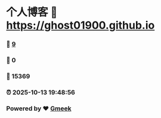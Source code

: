 # 个人博客 :link: https://ghost01900.github.io 
### :page_facing_up: [9](https://ghost01900.github.io/tag.html) 
### :speech_balloon: 0 
### :hibiscus: 15369 
### :alarm_clock: 2025-10-13 19:48:56 
### Powered by :heart: [Gmeek](https://github.com/Meekdai/Gmeek)
